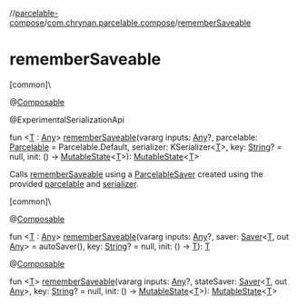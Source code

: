 //[parcelable-compose](../../index.md)/[com.chrynan.parcelable.compose](index.md)/[rememberSaveable](remember-saveable.md)

# rememberSaveable

[common]\

@[Composable](https://developer.android.com/reference/kotlin/androidx/compose/runtime/Composable.html)

@ExperimentalSerializationApi

fun &lt;[T](remember-saveable.md) : [Any](https://kotlinlang.org/api/latest/jvm/stdlib/kotlin/-any/index.html)&gt; [rememberSaveable](remember-saveable.md)(vararg inputs: [Any](https://kotlinlang.org/api/latest/jvm/stdlib/kotlin/-any/index.html)?, parcelable: [Parcelable](../../../parcelable-core/parcelable-core/com.chrynan.parcelable.core/-parcelable/index.md) = Parcelable.Default, serializer: KSerializer&lt;[T](remember-saveable.md)&gt;, key: [String](https://kotlinlang.org/api/latest/jvm/stdlib/kotlin/-string/index.html)? = null, init: () -&gt; [MutableState](https://developer.android.com/reference/kotlin/androidx/compose/runtime/MutableState.html)&lt;[T](remember-saveable.md)&gt;): [MutableState](https://developer.android.com/reference/kotlin/androidx/compose/runtime/MutableState.html)&lt;[T](remember-saveable.md)&gt;

Calls [rememberSaveable](remember-saveable.md) using a [ParcelableSaver](-parcelable-saver.md) created using the provided [parcelable](remember-saveable.md) and [serializer](remember-saveable.md).

[common]\

@[Composable](https://developer.android.com/reference/kotlin/androidx/compose/runtime/Composable.html)

fun &lt;[T](remember-saveable.md) : [Any](https://kotlinlang.org/api/latest/jvm/stdlib/kotlin/-any/index.html)&gt; [rememberSaveable](remember-saveable.md)(vararg inputs: [Any](https://kotlinlang.org/api/latest/jvm/stdlib/kotlin/-any/index.html)?, saver: [Saver](-saver/index.md)&lt;[T](remember-saveable.md), out [Any](https://kotlinlang.org/api/latest/jvm/stdlib/kotlin/-any/index.html)&gt; = autoSaver(), key: [String](https://kotlinlang.org/api/latest/jvm/stdlib/kotlin/-string/index.html)? = null, init: () -&gt; [T](remember-saveable.md)): [T](remember-saveable.md)

@[Composable](https://developer.android.com/reference/kotlin/androidx/compose/runtime/Composable.html)

fun &lt;[T](remember-saveable.md)&gt; [rememberSaveable](remember-saveable.md)(vararg inputs: [Any](https://kotlinlang.org/api/latest/jvm/stdlib/kotlin/-any/index.html)?, stateSaver: [Saver](-saver/index.md)&lt;[T](remember-saveable.md), out [Any](https://kotlinlang.org/api/latest/jvm/stdlib/kotlin/-any/index.html)&gt;, key: [String](https://kotlinlang.org/api/latest/jvm/stdlib/kotlin/-string/index.html)? = null, init: () -&gt; [MutableState](https://developer.android.com/reference/kotlin/androidx/compose/runtime/MutableState.html)&lt;[T](remember-saveable.md)&gt;): [MutableState](https://developer.android.com/reference/kotlin/androidx/compose/runtime/MutableState.html)&lt;[T](remember-saveable.md)&gt;
